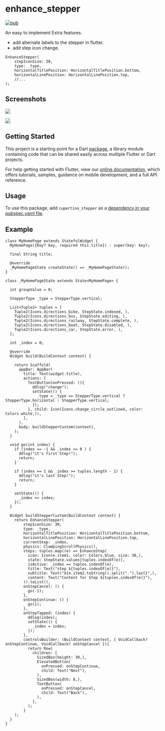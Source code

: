 # enhance_stepper

[![pub](https://img.shields.io/pub/v/enhance_stepper.svg)](https://pub.dev/packages/enhance_stepper)


An easy to implement Extra features.

* add alternate labels to the stepper in flutter.
* add step icon change.

```
EnhanceStepper(
    stepIconSize: 30,
    type: _type,
    horizontalTitlePosition: HorizontalTitlePosition.bottom,
    horizontalLinePosition: HorizontalLinePosition.top,
    //...
);
```
## Screenshots

![](https://github.com/shang1219178163/enhance_stepper/blob/main/screenshot/Simulator%20Screen%20Shot%20-%20iPhone%2011%20Pro%20-%202021-07-02%20at%2015.53.19.png?raw=true)

![](https://github.com/shang1219178163/enhance_stepper/blob/main/screenshot/Simulator%20Screen%20Shot%20-%20iPhone%2011%20Pro%20-%202021-07-02%20at%2015.53.22.png?raw=true)


## Getting Started

This project is a starting point for a Dart
[package](https://flutter.dev/developing-packages/),
a library module containing code that can be shared easily across
multiple Flutter or Dart projects.

For help getting started with Flutter, view our 
[online documentation](https://flutter.dev/docs), which offers tutorials, 
samples, guidance on mobile development, and a full API reference.

## Usage

To use this package, add `cupertino_stepper` as a [dependency in your pubspec.yaml file](https://flutter.io/platform-plugins/).

## Example

```
class MyHomePage extends StatefulWidget {
  MyHomePage({Key? key, required this.title}) : super(key: key);

  final String title;

  @override
  _MyHomePageState createState() => _MyHomePageState();
}

class _MyHomePageState extends State<MyHomePage> {

  int groupValue = 0;
  
  StepperType _type = StepperType.vertical;

  List<Tuple2> tuples = [
    Tuple2(Icons.directions_bike, StepState.indexed, ),
    Tuple2(Icons.directions_bus, StepState.editing, ),
    Tuple2(Icons.directions_railway, StepState.complete, ),
    Tuple2(Icons.directions_boat, StepState.disabled, ),
    Tuple2(Icons.directions_car, StepState.error, ),
  ];

  int _index = 0;

  @override
  Widget build(BuildContext context) {

    return Scaffold(
      appBar: AppBar(
        title: Text(widget.title),
        actions: [
          TextButton(onPressed: (){
            ddlog("change");
            setState(() {
              _type = _type == StepperType.vertical ? StepperType.horizontal : StepperType.vertical;
            });
          }, child: Icon(Icons.change_circle_outlined, color: Colors.white,)),
        ],
      ),
      body: buildStepperCustom(context),
    );
  }

  void go(int index) {
    if (index == -1 && _index <= 0 ) {
      ddlog("it's first Step!");
      return;
    }

    if (index == 1 && _index >= tuples.length - 1) {
      ddlog("it's last Step!");
      return;
    }

    setState(() {
      _index += index;
    });
  }

  Widget buildStepperCustom(BuildContext context) {
    return EnhanceStepper(
        stepIconSize: 30,
        type: _type,
        horizontalTitlePosition: HorizontalTitlePosition.bottom,
        horizontalLinePosition: HorizontalLinePosition.top,
        currentStep: _index,
        physics: ClampingScrollPhysics(),
        steps: tuples.map((e) => EnhanceStep(
          icon: Icon(e.item1, color: Colors.blue, size: 30,),
          state: StepState.values[tuples.indexOf(e)],
          isActive: _index == tuples.indexOf(e),
          title: Text("step ${tuples.indexOf(e)}"),
          subtitle: Text("${e.item2.toString().split(".").last}",),
          content: Text("Content for Step ${tuples.indexOf(e)}"),
        )).toList(),
        onStepCancel: () {
          go(-1);
        },
        onStepContinue: () {
          go(1);
        },
        onStepTapped: (index) {
          ddlog(index);
          setState(() {
            _index = index;
          });
        },
        controlsBuilder: (BuildContext context, { VoidCallback? onStepContinue, VoidCallback? onStepCancel }){
          return Row(
            children: [
              SizedBox(height: 30,),
              ElevatedButton(
                onPressed: onStepContinue,
                child: Text("Next"),
              ),
              SizedBox(width: 8,),
              TextButton(
                onPressed: onStepCancel, 
                child: Text("Back"), 
              ),
            ],
          );
        }
    );
  }
}
```